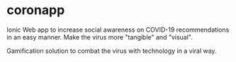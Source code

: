 # coronapp
Ionic Web app to increase social awareness on COVID-19 recommendations in an easy manner.
Make the virus more "tangible" and "visual".

Gamification solution to combat the virus with technology in a viral way.

